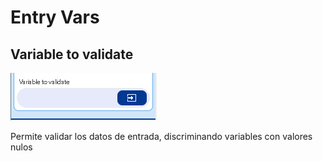 # Entry Vars

## Variable to validate

![](../../../../.gitbook/assets/image%20%28466%29.png)

Permite validar los datos de entrada, discriminando variables con valores nulos

